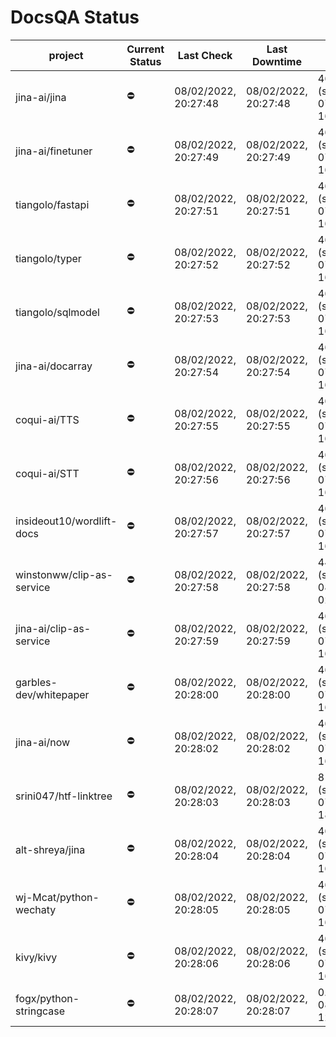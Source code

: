 # DocsQA Status

|         project         |Current Status|     Last Check     |   Last Downtime    |              % Uptime              |
|-------------------------|--------------|--------------------|--------------------|------------------------------------|
|jina-ai/jina             |⛔️           |08/02/2022, 20:27:48|08/02/2022, 20:27:48|468.228 (since 07/29/2022, 16:38:18)|
|jina-ai/finetuner        |⛔️           |08/02/2022, 20:27:49|08/02/2022, 20:27:49|468.238 (since 07/29/2022, 16:38:18)|
|tiangolo/fastapi         |⛔️           |08/02/2022, 20:27:51|08/02/2022, 20:27:51|468.254 (since 07/29/2022, 16:38:18)|
|tiangolo/typer           |⛔️           |08/02/2022, 20:27:52|08/02/2022, 20:27:52|468.249 (since 07/29/2022, 16:38:18)|
|tiangolo/sqlmodel        |⛔️           |08/02/2022, 20:27:53|08/02/2022, 20:27:53|468.203 (since 07/29/2022, 16:38:18)|
|jina-ai/docarray         |⛔️           |08/02/2022, 20:27:54|08/02/2022, 20:27:54|468.184 (since 07/29/2022, 16:38:18)|
|coqui-ai/TTS             |⛔️           |08/02/2022, 20:27:55|08/02/2022, 20:27:55|468.172 (since 07/29/2022, 16:38:18)|
|coqui-ai/STT             |⛔️           |08/02/2022, 20:27:56|08/02/2022, 20:27:56|468.167 (since 07/29/2022, 16:38:18)|
|insideout10/wordlift-docs|⛔️           |08/02/2022, 20:27:57|08/02/2022, 20:27:57|468.162 (since 07/29/2022, 16:38:18)|
|winstonww/clip-as-service|⛔️           |08/02/2022, 20:27:58|08/02/2022, 20:27:58|44.291 (since 08/01/2022, 02:40:51) |
|jina-ai/clip-as-service  |⛔️           |08/02/2022, 20:27:59|08/02/2022, 20:27:59|468.152 (since 07/29/2022, 16:38:18)|
|garbles-dev/whitepaper   |⛔️           |08/02/2022, 20:28:00|08/02/2022, 20:28:00|468.140 (since 07/29/2022, 16:38:18)|
|jina-ai/now              |⛔️           |08/02/2022, 20:28:02|08/02/2022, 20:28:02|468.127 (since 07/29/2022, 16:38:18)|
|srini047/htf-linktree    |⛔️           |08/02/2022, 20:28:03|08/02/2022, 20:28:03|813.227 (since 07/31/2022, 18:29:28)|
|alt-shreya/jina          |⛔️           |08/02/2022, 20:28:04|08/02/2022, 20:28:04|468.096 (since 07/29/2022, 16:38:18)|
|wj-Mcat/python-wechaty   |⛔️           |08/02/2022, 20:28:05|08/02/2022, 20:28:05|468.091 (since 07/29/2022, 16:38:18)|
|kivy/kivy                |⛔️           |08/02/2022, 20:28:06|08/02/2022, 20:28:06|468.071 (since 07/29/2022, 16:38:18)|
|fogx/python-stringcase   |⛔️           |08/02/2022, 20:28:07|08/02/2022, 20:28:07|0.000 (since 08/01/2022, 12:54:44)  |
